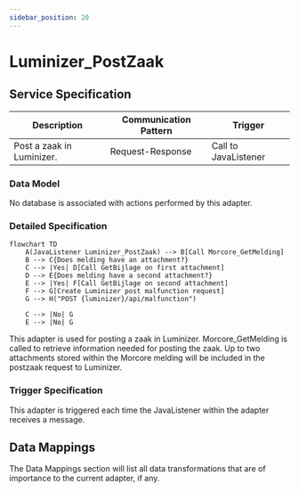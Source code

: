 ```yaml
---
sidebar_position: 20
---
```


# Luminizer_PostZaak

## Service Specification
| Description | Communication Pattern | Trigger | 
| --- | --- | --- | 
| Post a zaak in Luminizer. | Request-Response | Call to JavaListener

### Data Model
No database is associated with actions performed by this adapter.

### Detailed Specification
```mermaid
flowchart TD
    A(JavaListener Luminizer_PostZaak) --> B[Call Morcore_GetMelding]
    B --> C{Does melding have an attachment?}
    C --> |Yes| D[Call GetBijlage on first attachment]
    D --> E{Does melding have a second attachment?}
    E --> |Yes| F[Call GetBijlage on second attachment]
    F --> G[Create Luminizer post malfunction request]
    G --> H("POST {luminizer}/api/malfunction")

    C --> |No| G
    E --> |No| G
```

This adapter is used for posting a zaak in Luminizer. Morcore_GetMelding is called to retrieve information needed for posting the zaak. Up to two attachments stored within the Morcore melding will be included in the postzaak request to Luminizer.

### Trigger Specification
This adapter is triggered each time the JavaListener within the adapter receives a message.

## Data Mappings
The Data Mappings section will list all data transformations that are of importance to the current adapter, if any.